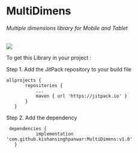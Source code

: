 # MultiDimens
###### Multiple dimensions library for Mobile and Tablet

[![](https://jitpack.io/v/kishansinghpanwar/MultiDimens.svg)](https://jitpack.io/#kishansinghpanwar/MultiDimens)


To get this Library in your project :

Step 1. Add the JitPack repository to your build file
 ```
 allprojects {
		repositories {
			...
			maven { url 'https://jitpack.io' }
		}
	}
   ```
  Step 2. Add the dependency
 ``` 
  dependencies {
	        implementation 'com.github.kishansinghpanwar:MultiDimens:v1.0'
	}
   ```
